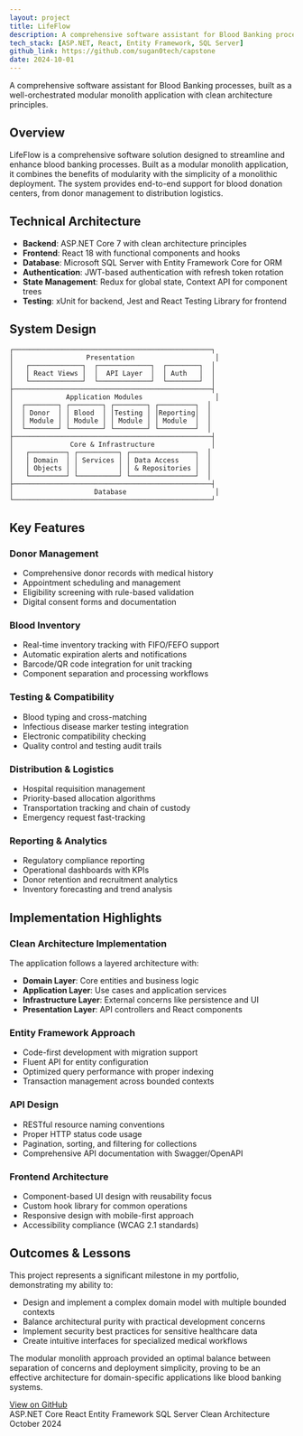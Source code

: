 ```yaml
---
layout: project
title: LifeFlow
description: A comprehensive software assistant for Blood Banking processes, built as a well-orchestrated modular monolith application
tech_stack: [ASP.NET, React, Entity Framework, SQL Server]
github_link: https://github.com/sugan0tech/capstone
date: 2024-10-01
---
```


<p class="message">
  A comprehensive software assistant for Blood Banking processes, built as a well-orchestrated modular monolith application with clean architecture principles.
</p>

## Overview

LifeFlow is a comprehensive software solution designed to streamline and enhance blood banking processes. Built as a modular monolith application, it combines the benefits of modularity with the simplicity of a monolithic deployment. The system provides end-to-end support for blood donation centers, from donor management to distribution logistics.

## Technical Architecture

* **Backend**: ASP.NET Core 7 with clean architecture principles
* **Frontend**: React 18 with functional components and hooks
* **Database**: Microsoft SQL Server with Entity Framework Core for ORM
* **Authentication**: JWT-based authentication with refresh token rotation
* **State Management**: Redux for global state, Context API for component trees
* **Testing**: xUnit for backend, Jest and React Testing Library for frontend

## System Design

```
┌─────────────────────────────────────────────────┐
│                  Presentation                    │
│   ┌─────────────┐  ┌─────────────┐  ┌────────┐  │
│   │ React Views │  │  API Layer  │  │ Auth   │  │
│   └─────────────┘  └─────────────┘  └────────┘  │
├─────────────────────────────────────────────────┤
│             Application Modules                  │
│  ┌────────┐ ┌────────┐ ┌────────┐ ┌─────────┐  │
│  │ Donor  │ │ Blood  │ │Testing │ │Reporting│  │
│  │ Module │ │ Module │ │ Module │ │ Module  │  │
│  └────────┘ └────────┘ └────────┘ └─────────┘  │
├─────────────────────────────────────────────────┤
│              Core & Infrastructure              │
│   ┌─────────┐ ┌──────────┐ ┌────────────────┐  │
│   │ Domain  │ │ Services │ │ Data Access    │  │
│   │ Objects │ │          │ │ & Repositories │  │
│   └─────────┘ └──────────┘ └────────────────┘  │
├─────────────────────────────────────────────────┤
│                    Database                      │
└─────────────────────────────────────────────────┘
```

## Key Features

### Donor Management
* Comprehensive donor records with medical history
* Appointment scheduling and management
* Eligibility screening with rule-based validation
* Digital consent forms and documentation

### Blood Inventory
* Real-time inventory tracking with FIFO/FEFO support
* Automatic expiration alerts and notifications
* Barcode/QR code integration for unit tracking
* Component separation and processing workflows

### Testing & Compatibility
* Blood typing and cross-matching
* Infectious disease marker testing integration
* Electronic compatibility checking
* Quality control and testing audit trails

### Distribution & Logistics
* Hospital requisition management
* Priority-based allocation algorithms
* Transportation tracking and chain of custody
* Emergency request fast-tracking

### Reporting & Analytics
* Regulatory compliance reporting
* Operational dashboards with KPIs
* Donor retention and recruitment analytics
* Inventory forecasting and trend analysis

## Implementation Highlights

### Clean Architecture Implementation

The application follows a layered architecture with:

* **Domain Layer**: Core entities and business logic
* **Application Layer**: Use cases and application services
* **Infrastructure Layer**: External concerns like persistence and UI
* **Presentation Layer**: API controllers and React components

### Entity Framework Approach

* Code-first development with migration support
* Fluent API for entity configuration
* Optimized query performance with proper indexing
* Transaction management across bounded contexts

### API Design

* RESTful resource naming conventions
* Proper HTTP status code usage
* Pagination, sorting, and filtering for collections
* Comprehensive API documentation with Swagger/OpenAPI

### Frontend Architecture

* Component-based UI design with reusability focus
* Custom hook library for common operations
* Responsive design with mobile-first approach
* Accessibility compliance (WCAG 2.1 standards)

## Outcomes & Lessons

This project represents a significant milestone in my portfolio, demonstrating my ability to:

* Design and implement a complex domain model with multiple bounded contexts
* Balance architectural purity with practical development concerns
* Implement security best practices for sensitive healthcare data
* Create intuitive interfaces for specialized medical workflows

The modular monolith approach provided an optimal balance between separation of concerns and deployment simplicity, proving to be an effective architecture for domain-specific applications like blood banking systems.

<div class="project-links">
  <a href="https://github.com/sugan0tech/capstone" class="github-link">View on GitHub</a>
</div>

<div class="project-meta">
  <span class="tech-badge">ASP.NET Core</span>
  <span class="tech-badge">React</span>
  <span class="tech-badge">Entity Framework</span>
  <span class="tech-badge">SQL Server</span>
  <span class="tech-badge">Clean Architecture</span>
  <span class="date-badge">October 2024</span>
</div>
